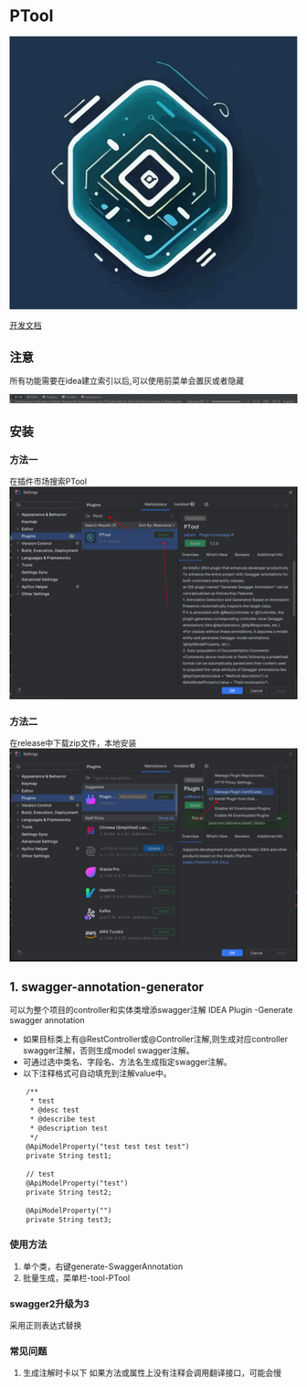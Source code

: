 # PTool
![logo](./src/main/resources/META-INF/pluginIcon.svg)

[开发文档](./doc/README_DEV.md)

## 注意
所有功能需要在idea建立索引以后,可以使用前菜单会置灰或者隐藏

![index](./doc/common/indexing.jpg)

## 安装

### 方法一
在插件市场搜索PTool
![index](./doc/common/install.png)

### 方法二
在release中下载zip文件，本地安装
![index](./doc/common/installformzip.png)

## 1. swagger-annotation-generator
可以为整个项目的controller和实体类增添swagger注解
IDEA Plugin -Generate swagger annotation

* 如果目标类上有@RestController或@Controller注解,则生成对应controller swagger注解，否则生成model swagger注解。
* 可通过选中类名、字段名、方法名生成指定swagger注解。
* 以下注释格式可自动填充到注解value中。
```
    /**
     * test
     * @desc test
     * @describe test
     * @description test
     */
    @ApiModelProperty("test test test test")
    private String test1;

    // test
    @ApiModelProperty("test")
    private String test2;

    @ApiModelProperty("")
    private String test3;
```
### 使用方法
1. 单个类，右键generate-SwaggerAnnotation
2. 批量生成，菜单栏-tool-PTool

### swagger2升级为3
采用正则表达式替换

### 常见问题
1. 生成注解时卡以下
如果方法或属性上没有注释会调用翻译接口，可能会慢
